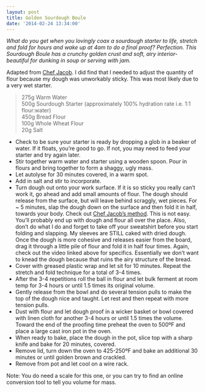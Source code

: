 ```yaml
---
layout: post
title: Golden Sourdough Boule
date: '2014-02-24 13:34:00'
---
```


*What do you get when you lovingly coax a sourdough starter to life, stretch and fold for hours and wake up at 4am to do a final proof? Perfection. This Sourdough Boule has a crunchy golden crust and soft, airy interior- beautiful for dunking in soup or serving with jam.*

Adapted from [Chef Jacob](http://www.youtube.com/watch?v=YfWcs2k7oQ4&list=PL5695FB121FA663D9). I did find that I needed to adjust the quantity of flour because my dough was unworkably sticky. This was most likely due to a very wet starter.

> 275g Warm Water     
> 500g Sourdough Starter (approximately 100% hydration rate i.e. 1:1 flour:water)   
> 450g Bread Flour   
> 100g Whole Wheat Flour   
> 20g Salt   

* Check to be sure your starter is ready by dropping a glob in a beaker of water. If it floats, you’re good to go. If not, you may need to feed your starter and try again later.
* Stir together warm water and starter using a wooden spoon. Pour in flours and bring together to form a shaggy, ugly mass.
* Let autolyse for 30 minutes covered, in a warm spot.
* Add in salt and stir to incorporate.
* Turn dough out onto your work surface. If it is so sticky you really can’t work it, go ahead and add small amounts of flour. The dough should release from the surface, but will leave behind scraggly, wet pieces.
For ~ 5 minutes, slap the dough down on the surface and then fold it in half, towards your body. Check out [Chef Jacob’s method](http://www.youtube.com/watch?v=YfWcs2k7oQ4&list=PL5695FB121FA663D9). This is not easy. You’ll probably end up with dough and flour all over the place. Also, don’t do what I do and forget to take off your sweatshirt before you start folding and slapping. My sleeves are STILL caked with dried dough.
Once the dough is more cohesive and releases easier from the board, drag it through a little pile of flour and fold it in half four times. Again, check out the video linked above for specifics. Essentially we don’t want to knead the dough because that ruins the airy structure of the bread.
* Cover with greased plastic wrap and let sit for 10 minutes. Repeat the stretch and fold technique for a total of 3-4 times.
* After the 3-4 repetitions  roll the ball in flour and let bulk ferment at room temp for 3-4 hours or until 1.5 times its original volume.
* Gently release from the bowl and do several tension pulls to make the top of the dough nice and taught. Let rest and then repeat with more tension pulls.
* Dust with flour and let dough proof in a wicker basket or bowl covered with linen cloth for another 3-4 hours or until 1.5 times the volume.
Toward the end of the proofing time preheat the oven to 500ºF and place a large cast iron pot in the oven.
* When ready to bake, place the dough in the pot, slice top with a sharp knife and bake for 20 minutes, covered.
* Remove lid, turn down the oven to 425-250ºF and bake an additional 30 minutes or until golden brown and crackled.
* Remove from pot and let cool on a wire rack.

Note: You do need a scale for this one, or you can try to find an online conversion tool to tell you volume for mass.
